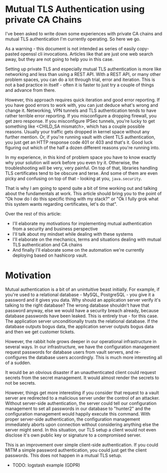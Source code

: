 # Mutual TLS Authentication using private CA Chains

I've been asked to write down some experiences with private CA chains
and mutual TLS authentication I'm currently operating. So here we go.

As a warning - this document is not intended as series of easily copy-pasted
openssl cli invocations. Articles like that are just one web search 
away, but they are not going to help you in this case.

Setting up private TLS and especially mutual TLS authentication is 
more like networking and less than using a REST API. With a REST API,
or many other problem spaces, you can do a lot through trial, error
and iteration. This is not a bad practice in itself - often it is faster
to just try a couple of things and advance from there. 

However, this approach requires quick iteration and good error reporting.
If you have good errors to work with, you can just deduce what's wrong
and change it. Networking, VPN tunnels and TLS authentication tends to
have rather terrible error reporting. If you misconfigure a dropping
firewall, you get zero response. If you misconfigure IPSec tunnels, you're 
lucky to get something like <CHILD_SA mismatch>, which has a couple
possible reasons. Usually your traffic gets dropped in kernel space without
any further mention. Or, if you're running vault with client TLS authentication,
you just get an HTTP response code 401 or 403 and that's it. Good luck
figuring out which of the half a dozen different reasons you're running into.

In my experience, in this kind of problem space you have to know exactly why
your solution will work before you even try it. Otherwise, the troubleshooting
will be very, very painful. On top of that, libraries handling TLS certificates
tend to be obscure and terse. And some of them are even picky and confusing on
top of that - looking at you, `java.security`. 

That is why I am going to spend quite a bit of time working out and talking
about the fundamentals at work. This article should bring you to the point of
"Ok how do I do this specific thing with my stack?" or "Ok I fully grok what this
system wants regarding certificates, let's do that". 

Over the rest of this article:

 - I'll elaborate my motivations for implementing mutual authentication from a
   security and business perspective
 - I'll talk about my mindset while dealing with these systems
 - I'll elaborate on the mechanics, terms and situations dealing with mutual
   TLS authentication and CA chains
 - And finally I'll elaborate some on the automation we're currently
   deploying based on hashicorp vault. 

# Motivation

Mutual authentication is a bit of an unintuitive beast initially. For example,
if you're used to a relational database - MySQL, PostgreSQL - you give it a 
password and it gives you data. Why should an application server verify 
it's talking to the right database? The wrong database shouldn't have that 
password anyway, else we would have a security breach already, because 
database passwords have been leaked.  This is entirely true - for this case. 
The application server unconditionally trusts the relational database. If
the database outputs bogus data, the application server outputs bogus data
and then we get customer tickets.

However, the rabbit hole grows deeper in our operational infrastructure in
several ways. In our infrastructure, we have the configuration management 
request passwords for database users from vault servers, and re-configures
the database users accordingly. This is much more interesting all of a 
sudden.

It would be an obvious disaster if an unauthenticated client could request
secrets from the secret management. It would almost render the secrets to
not be secrets.

However, things get more interesting if you consider that
request to a vault server are redirected to a malicious server under the
control of an attacker. Without server-side authentication, the server
could tell our configuration management to set all passwords in our database
to "hunter2" and the configuration management would happily execute this
command. With proper server-side authentication, the configuration management
immediately aborts upon connection without considering anything else
the server might send. In this situation, our TLS setup a client would 
not even disclose it's own public key or signature to a compromised server. 

This is an improvement over simple client-side authentication. If you
could MITM a simple password authentication, you could just get the client 
passwords. This does not happen in a mutual TLS setup. 

- TODO: logstash example (GDPR)

